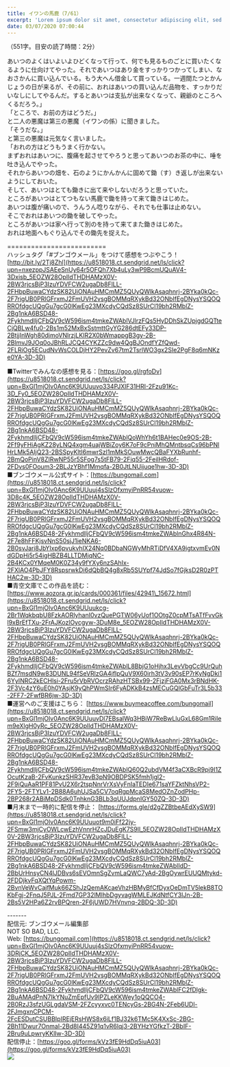 ```yaml
---
title: イワンの馬鹿（7/61）
excerpt: 'Lorem ipsum dolor sit amet, consectetur adipiscing elit, sed do eiusmod tempor incididunt ut labore et dolore magna aliqua. Praesent elementum facilisis leo vel fringilla est ullamcorper eget. At imperdiet dui accumsan sit amet nulla facilisi morbi tempus.'
date: 03/07/2020 07:00:44
---
```


（551字。目安の読了時間：2分）  
  
あいつのよくはいよいよひどくなって行って、何でも見るものごとに買いたくなるように仕向けてやった。それであいつはあり金をすっかりつかってしまい、なおさかんに買い込んでいる。もう大へん借金して買っている。一週間たつとかんじょうの日が来るが、その前に、おれはあいつの買い込んだ品物を、すっかりだいなしにしてやるんだ。するとあいつは支払が出来なくなって、親爺のところへくるだろう。」  
「ところで、お前の方はどうだ。」  
と二人の悪魔は第三の悪魔（イワンの係）に聞きました。  
「そうだな。」  
と第三の悪魔は元気なく言いました。  
「おれの方はどうもうまく行かない。  
まずおれはあいつに、腹痛を起させてやろうと思ってあいつのお茶の中に、唾を吐き込んでやった。  
それからあいつの畑を、石のようにかんかんに固めて鋤（す）き返しが出来ないようにしておいた。  
そして、あいつはとても鋤きに出て来やしないだろうと思っていた。  
ところがあいつはとてつもない馬鹿で鋤を持って来て鋤きはじめた。  
あいつは腹が痛いので、うんうん唸りながら、それでも仕事は止めない。  
そこでおれはあいつの鋤を破してやった。  
ところがあいつは家へ行って別のを持って来てまた鋤きはじめた。  
おれは地面へもぐり込んでその鋤先を捉えた。  
  
\=========================  
ハッシュタグ「#ブンゴウメール」をつけて感想をつぶやこう！　  
[http://bit.ly/2Tj8Zhl](https://u8518018.ct.sendgrid.net/ls/click?upn=nxezppJSAEeSnUy64r5OFQh7Xb4uLy3wP9BcmUQuAV4-3Dxisb_5EOZW28OpIldTHDHAMzX0V-2BW3rjcsBjP3IzuYDVFCW2ugaDb8FlLL-2FHbpBuwaCYdzSK82UiONAuHMCmMZ5QUyQWlkAsaqhnrj-2BYka0kQc-2F7rigUB0PRlGFrxmJ2FmUVH2vsgBOMMqRXykBd32ONbIfEgDNysYSQOQRROfdgcUQgGu7gcG0lKwEg23MXcdyCQdSz8SUrCl19bh2RMblZ-2Bg1nkA6BSD48-2FykhmdlljCFbQV9cW596ism4tmkeZWAblVJlrzFQs5HyDDhSkZUpjgdGQTteCjQBLw4fu0-2Bs1m52MxBxSstmttGyYG286dtEFy33DP-2BtjjInWgh80djmoVNlrzjLKIR2X0bWmappgB3gy-2B-2BlmvJ9JOq0oJBhRLJCQ4CYKZZc9dw4QgBJOndfYZfQwd-2FLRiOg5ECudNvWsCOLDjHY2PevZv67tm2TsrlWO3gx2SIe2PgF8q6mNKze0YA-3D-3D)  
  
■Twitterでみんなの感想を見る：[https://goo.gl/rgfoDv](https://u8518018.ct.sendgrid.net/ls/click?upn=BxGl1mjOlv0Anc6K9UUuuvo334PJXlF31HRI-2Fzu91Kc-3D_Fy0_5EOZW28OpIldTHDHAMzX0V-2BW3rjcsBjP3IzuYDVFCW2ugaDb8FlLL-2FHbpBuwaCYdzSK82UiONAuHMCmMZ5QUyQWlkAsaqhnrj-2BYka0kQc-2F7rigUB0PRlGFrxmJ2FmUVH2vsgBOMMqRXykBd32ONbIfEgDNysYSQOQRROfdgcUQgGu7gcG0lKwEg23MXcdyCQdSz8SUrCl19bh2RMblZ-2Bg1nkA6BSD48-2FykhmdlljCFbQV9cW596ism4tmkeZWAblQoWhYh6t1BAHec0e9OS-2B-2Ff9yFHiAgKZ28yLNQ4xgm4uajWBiZoy6K7oF9cPnjMhQMntbsqCs96bPNlHrLMk5AIjQ23-2BSSpyKltI6mwrSzl1mMkSOuwMwcQBaFYXbRunhf-2BmQoPinV8ZIRwNP55r5SFog7s5tFB79-2Fiq55-2FeilHRdof-2FDvs0FOoum3-2BLJzYBhf1Mmqfa-2B0JtLNUijuqe1hw-3D-3D)  
■ブンゴウメール公式サイト：[https://bungomail.com](https://u8518018.ct.sendgrid.net/ls/click?upn=BxGl1mjOlv0Anc6K9UUuuj4sSlzOfxmyiPnRR54vuow-3D8c4K_5EOZW28OpIldTHDHAMzX0V-2BW3rjcsBjP3IzuYDVFCW2ugaDb8FlLL-2FHbpBuwaCYdzSK82UiONAuHMCmMZ5QUyQWlkAsaqhnrj-2BYka0kQc-2F7rigUB0PRlGFrxmJ2FmUVH2vsgBOMMqRXykBd32ONbIfEgDNysYSQOQRROfdgcUQgGu7gcG0lKwEg23MXcdyCQdSz8SUrCl19bh2RMblZ-2Bg1nkA6BSD48-2FykhmdlljCFbQV9cW596ism4tmkeZWAblnGhx4R84N-2F7e8hFFKjsvNnS50sjJ1ieNKA6-2B0svJari8JbYIxp6pvukvhIX24Nq0BDbaNGWyMhRTiDfV4XA9igtxvmEv0NdGDpHi5r54igHBZB4LLTDMjqNC-2B4KCx0YMqeM0K0Z34y9fYXy6nzSAhIx-2FXlAO4PbJFY8RspsrwkDi6dQbBQ4g8xRb5SUYpf74JdSo7fGjksD2R0zPTHAC2w-3D-3D)  
■青空文庫でこの作品を読む：[https://www.aozora.gr.jp/cards/000361/files/42941\_15672.html](https://u8518018.ct.sendgrid.net/ls/click?upn=BxGl1mjOlv0Anc6K9UUuukcg-2Br1WqkbqbU8FzkAORlyhanI0vzQuePGTW06yUof1OOtgZ0cpMTsATfFvvGkl9xBrEfTXu-2FrAJKozlOycgyw-3DuM8e_5EOZW28OpIldTHDHAMzX0V-2BW3rjcsBjP3IzuYDVFCW2ugaDb8FlLL-2FHbpBuwaCYdzSK82UiONAuHMCmMZ5QUyQWlkAsaqhnrj-2BYka0kQc-2F7rigUB0PRlGFrxmJ2FmUVH2vsgBOMMqRXykBd32ONbIfEgDNysYSQOQRROfdgcUQgGu7gcG0lKwEg23MXcdyCQdSz8SUrCl19bh2RMblZ-2Bg1nkA6BSD48-2FykhmdlljCFbQV9cW596ism4tmkeZWAblL8BbjG1oHjhx3LevVbgCc9UrQuhBZf7msdN9w83DUNL94fSeVRlzGA4jflpQuV9X60irh3tV3v90sEP7rKyNgDki16YyINRC2kECHlsi-2Fru5rVbRVOcrzRAhzHTSBx99-2FjzjFGA0Mx3rBNdHK-2F3Vc4zY6uE0h0YAsjK9yQhPWmSIr6FyADKkB4zsMECuGQlGbFuTr3L5b33-2FF7-2FwfBR6jw-3D-3D)  
■運営へのご支援はこちら： [https://www.buymeacoffee.com/bungomail](https://u8518018.ct.sendgrid.net/ls/click?upn=BxGl1mjOlv0Anc6K9UUuuvDl7EBsalWq3HBiW7ReBwLluGxL68Gm1RiIem9eXlgH0yRc_5EOZW28OpIldTHDHAMzX0V-2BW3rjcsBjP3IzuYDVFCW2ugaDb8FlLL-2FHbpBuwaCYdzSK82UiONAuHMCmMZ5QUyQWlkAsaqhnrj-2BYka0kQc-2F7rigUB0PRlGFrxmJ2FmUVH2vsgBOMMqRXykBd32ONbIfEgDNysYSQOQRROfdgcUQgGu7gcG0lKwEg23MXcdyCQdSz8SUrCl19bh2RMblZ-2Bg1nkA6BSD48-2FykhmdlljCFbQV9cW596ism4tmkeZWAblQ60Q2ubdVM4f3aCXBcR9pj9I1ZOcutKzaB-2FvKunkzSHR37evB3pN9OBDPSK5fmh1jgl2-2F9iQuAaR1PF81PvU2X6r2tspNnrVrXsVyFnIaTEDIe671saYFZktNhsVP2-2FY5-2FTYLv1-2B88A6uhUJSa5CV7oqRgpMcaS8MedOZnZodPHp-2BP268r2ABiMpDSdk0TnhknG3BLb3qUUJdpnIGY50ZQ-3D-3D)  
■月末まで一時的に配信を停止： [https://forms.gle/d2gZZBtbeAEdXySW9](https://u8518018.ct.sendgrid.net/ls/click?upn=BxGl1mjOlv0Anc6K9UUuuot9m0iFf22jy-2FSmw3mjCyOWLcwEzhVnnrHZcJDuEgK7S9ll_5EOZW28OpIldTHDHAMzX0V-2BW3rjcsBjP3IzuYDVFCW2ugaDb8FlLL-2FHbpBuwaCYdzSK82UiONAuHMCmMZ5QUyQWlkAsaqhnrj-2BYka0kQc-2F7rigUB0PRlGFrxmJ2FmUVH2vsgBOMMqRXykBd32ONbIfEgDNysYSQOQRROfdgcUQgGu7gcG0lKwEg23MXcdyCQdSz8SUrCl19bh2RMblZ-2Bg1nkA6BSD48-2FykhmdlljCFbQV9cW596ism4tmkeZWAblIdD-2BbUrHnsyCN4lJDBvs6sEVOmnSgZvmLaQWC7yAd-2BgOywrEUUQMtykd-2FDDjkvFqXQtYqPowm-2BvnVeWvCajfMuk66ZShJzQemAKcaeVhzHBMyBfCfDyxOeDmTV5lekB8TOKbFgj-2FnqJ5PJL-2Fmd7GP32lMIhbDgyvagWMLEJKdNtfCY3IJn-2B-2Bs5V2HPa6Z2rvBPQren-2F6jUWD7HVnvnq-2BDQ-3D-3D)  
  
\-------  
配信元: ブンゴウメール編集部  
NOT SO BAD, LLC.  
Web: [https://bungomail.com](https://u8518018.ct.sendgrid.net/ls/click?upn=BxGl1mjOlv0Anc6K9UUuuj4sSlzOfxmyiPnRR54vuow-3DRjCK_5EOZW28OpIldTHDHAMzX0V-2BW3rjcsBjP3IzuYDVFCW2ugaDb8FlLL-2FHbpBuwaCYdzSK82UiONAuHMCmMZ5QUyQWlkAsaqhnrj-2BYka0kQc-2F7rigUB0PRlGFrxmJ2FmUVH2vsgBOMMqRXykBd32ONbIfEgDNysYSQOQRROfdgcUQgGu7gcG0lKwEg23MXcdyCQdSz8SUrCl19bh2RMblZ-2Bg1nkA6BSD48-2FykhmdlljCFbQV9cW596ism4tmkeZWAblFC2fDlgk-2BuAMAdPnN7IkYNuZmEpfUv9IPZLeKKWey1oQQCO4-2B0RzJ3sfzUGLgdaVSM-2FZcyyxvc0TENcyGs-2BG4N-2Feb6UDl-2FJmgxnCPCM-2FcESDutCSUBBIpIREjERsHWS8x6iLf1BJ32k6TMc5K4XxSc-2BG-2Bh11Dwur7Onmal-2Bd8I445Z91q1vR6lqj3-2BYHzYGfkzT-2BbIF-2Bru9uLpwryKKlIw-3D-3D)  
配信停止：[https://goo.gl/forms/kVz3fE9HdDq5iuA03](https://goo.gl/forms/kVz3fE9HdDq5iuA03)  
![](https://u8518018.ct.sendgrid.net/wf/open?upn=ypZaqTjaYrwJSsa-2BLe7H7RcvxSux8rtM6dMtnptkxLQMLiJbmQ03whDMSt9-2BvxM-2BKE6ujadHWCHS-2FYDUUXrKB1ko48yvbyCc0cRihB-2Fp5Bay9wjnwFFFSOMUGZ1XsQFL6p8hp16D1yieF4SRPfSVoPSzMciopOnmRI7-2F7ncymlR12o8QrXExBTqUYkIzm3cLQlLtmsYXTkvLciW4mvDeO4Ji5PdzNql2OBeQuXGnMgisUr2Ljw9NAKS1KlOlSoOtu0vKgN-2BdJcM-2F-2FzUMTwjG-2BinoPjholvW4F5GVg67ZKpf6YgPhlssdmvcvUFQgtVIY8oEnsoXBsxGqRsvsiT13iVUxNoznuix8Tmsg9FHZzDwtuex64HoRqfDDpWkI6XNjE6ezW7o0-2FUxx9eKOcXXouRksWkb484nnkQgK0-2F9EtMu-2Bk-2BliJkJwS2d73pEPajLIKxWKq7voPemB6j5MqIH-2Bgw-3D-3D)